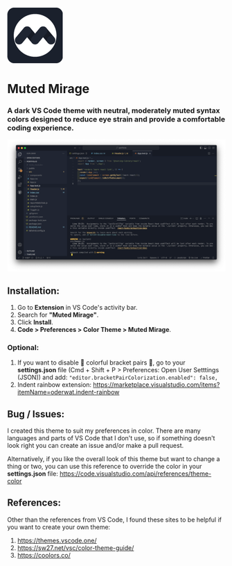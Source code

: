 ![Muted Mirage Logo](https://raw.githubusercontent.com/mouhany/muted-mirage/main/static/muted-mirage-logo-small.png)

# Muted Mirage

### A dark VS Code theme with neutral, moderately muted syntax colors designed to reduce eye strain and provide a comfortable coding experience.

![Muted Mirage Preview](https://raw.githubusercontent.com/mouhany/muted-mirage/main/static/muted-mirage-preview.png)

## Installation:

1. Go to **Extension** in VS Code's activity bar.
2. Search for **"Muted Mirage"**.
3. Click **Install**.
4. **Code > Preferences > Color Theme > Muted Mirage**.

### Optional:

1. If you want to disable 🎨 colorful bracket pairs 🎨, go to your **settings.json** file (Cmd + Shift + P > Preferences: Open User Setttings (JSON)) and add:
   `"editor.bracketPairColorization.enabled": false,`
2. Indent rainbow extension: https://marketplace.visualstudio.com/items?itemName=oderwat.indent-rainbow

## Bug / Issues:

I created this theme to suit my preferences in color. There are many languages and parts of VS Code that I don't use, so if something doesn't look right you can create an issue and/or make a pull request.

Alternatively, if you like the overall look of this theme but want to change a thing or two, you can use this reference to override the color in your **settings.json** file: https://code.visualstudio.com/api/references/theme-color

## References:

Other than the references from VS Code, I found these sites to be helpful if you want to create your own theme:

1. https://themes.vscode.one/
2. https://sw27.net/vsc/color-theme-guide/
3. https://coolors.co/

